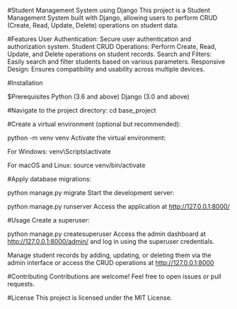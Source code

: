 #Student Management System using Django
This project   is a Student Management System built with Django, allowing users to perform CRUD (Create, Read, Update, Delete) operations on student data.

#Features
User Authentication: Secure user authentication and authorization system.
Student CRUD Operations: Perform Create, Read, Update, and Delete operations on student records.
Search and Filters: Easily search and filter students based on various parameters.
Responsive Design: Ensures compatibility and usability across multiple devices.

#Installation

$Prerequisites
Python (3.6 and above)
Django (3.0 and above)

#Navigate to the project directory:
cd base_project

#Create a virtual environment (optional but recommended):

python -m venv venv
Activate the virtual environment:

For Windows:
venv\Scripts\activate

For macOS and Linux:
source venv/bin/activate

#Apply database migrations:

python manage.py migrate
Start the development server:

python manage.py runserver
Access the application at http://127.0.0.1:8000/

#Usage
Create a superuser:

python manage.py createsuperuser
Access the admin dashboard at http://127.0.0.1:8000/admin/ and log in using the superuser credentials.

Manage student records by adding, updating, or deleting them via the admin interface or access the CRUD operations at http://127.0.0.1:8000

#Contributing
Contributions are welcome! Feel free to open issues or pull requests.

#License
This project is licensed under the MIT License.

 
